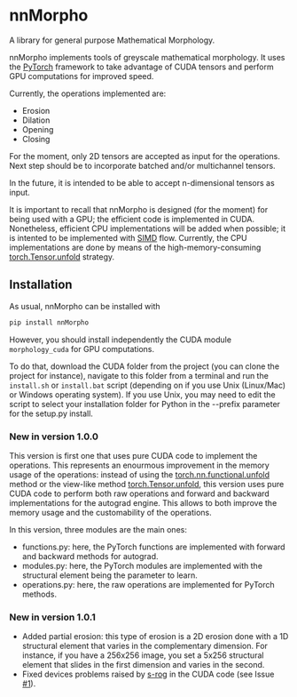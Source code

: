 # nnMorpho
A library for general purpose Mathematical Morphology.

nnMorpho implements tools of greyscale mathematical morphology. It uses the [PyTorch](https://pytorch.org/) framework to take advantage of CUDA tensors and perform GPU computations for improved speed.

Currently, the operations implemented are:
- Erosion
- Dilation
- Opening
- Closing

For the moment, only 2D tensors are accepted as input for the operations. Next step should be to incorporate batched and/or multichannel tensors. 

In the future, it is intended to be able to accept n-dimensional tensors as input.

It is important to recall that nnMorpho is designed (for the moment) for being used with a GPU; the efficient code is implemented in CUDA. Nonetheless, efficient CPU implementations will be added when possible; it is intented to be implemented with [SIMD](https://en.wikipedia.org/wiki/SIMD) flow. Currently, the CPU implementations are done by means of the high-memory-consuming [torch.Tensor.unfold](pytorch.org/docs/stable/tensors.html) strategy.

## Installation
As usual, nnMorpho can be installed with 
```bash
pip install nnMorpho
```

However, you should install independently the CUDA module ```morphology_cuda``` for GPU computations.

To do that, download the CUDA folder from the project (you can clone the project for instance), navigate to this folder from a terminal and run the ```install.sh``` or ```install.bat``` script (depending on if you use Unix (Linux/Mac) or Windows operating system). If you use Unix, you may need to edit the script to select your installation folder for Python in the --prefix parameter for the setup.py install. 

### New in version 1.0.0
This version is first one that uses pure CUDA code to implement the operations. This represents an enourmous improvement in the memory usage of the operations: instead of using the [torch.nn.functional.unfold](https://pytorch.org/docs/stable/nn.functional.html#unfold) method or the view-like method [torch.Tensor.unfold](pytorch.org/docs/stable/tensors.html), this version uses pure CUDA code to perform both raw operations and forward and backward implementations for the autograd engine. This allows to both improve the memory usage and the customability of the operations.

In this version, three modules are the main ones:
- functions.py: here, the PyTorch functions are implemented with forward and backward methods for autograd.
- modules.py: here, the PyTorch modules are implemented with the structural element being the parameter to learn.
- operations.py: here, the raw operations are implemented for PyTorch methods.

### New in version 1.0.1
- Added partial erosion: this type of erosion is a 2D erosion done with a 1D structural element that varies in the complementary dimension. For instance, if you have a 256x256 image, you set a 5x256 structural element that slides in the first dimension and varies in the second.
- Fixed devices problems raised by [s-rog](https://github.com/s-rog) in the CUDA code (see Issue [#1](https://github.com/Manza12/nnMorpho/issues/1)).
